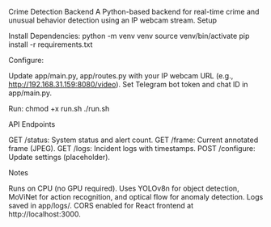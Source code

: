 Crime Detection Backend
A Python-based backend for real-time crime and unusual behavior detection using an IP webcam stream.
Setup

Install Dependencies:
python -m venv venv
source venv/bin/activate
pip install -r requirements.txt


Configure:

Update app/main.py, app/routes.py with your IP webcam URL (e.g., http://192.168.31.159:8080/video).
Set Telegram bot token and chat ID in app/main.py.


Run:
chmod +x run.sh
./run.sh



API Endpoints

GET /status: System status and alert count.
GET /frame: Current annotated frame (JPEG).
GET /logs: Incident logs with timestamps.
POST /configure: Update settings (placeholder).

Notes

Runs on CPU (no GPU required).
Uses YOLOv8n for object detection, MoViNet for action recognition, and optical flow for anomaly detection.
Logs saved in app/logs/.
CORS enabled for React frontend at http://localhost:3000.

